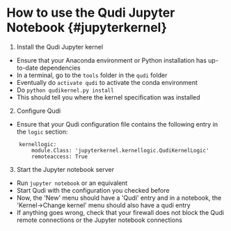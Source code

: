 # How to use the Qudi Jupyter Notebook {#jupyterkernel}

1. Install the Qudi Jupyter kernel
  * Ensure that your Anaconda environment or Python installation has
   up-to-date dependencies
  * In a terminal, go to the `tools` folder in the `qudi` folder
  * Eventually do `activate qudi` to activate the conda environment
  * Do `python qudikernel.py install`
  * This should tell you where the kernel specification was installed
2. Configure Qudi
  * Ensure that your Qudi configuration file contains the following
  entry in the `logic` section:

~~~~~~~~~~~~~
    kernellogic:
        module.Class: 'jupyterkernel.kernellogic.QudiKernelLogic'
        remoteaccess: True
~~~~~~~~~~~~~

3. Start the Jupyter notebook server
  * Run `jupyter notebook` or an equivalent
  * Start Qudi with the configuration you checked before
  * Now, the 'New' menu should have a 'Qudi' entry and in a notebook, 
  the 'Kernel->Change kernel' menu should also have a qudi entry
  * If anything goes wrong, check that your firewall does not block
  the Qudi remote connections or the Jupyter notebook connections
